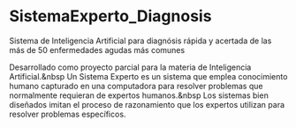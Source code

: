# SistemaExperto_Diagnosis
Sistema de Inteligencia Artificial para diagnósis rápida y acertada de las más de 50 enfermedades agudas más comunes

Desarrollado como proyecto parcial para la materia de Inteligencia Artificial.&nbsp
Un Sistema Experto es un sistema que emplea conocimiento humano capturado en una computadora para resolver problemas que normalmente requieran de expertos humanos.&nbsp
Los sistemas bien diseñados imitan el proceso de razonamiento que los expertos utilizan para resolver problemas específicos.
